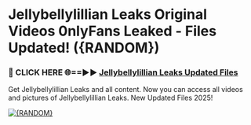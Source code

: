 # Jellybellylillian Leaks Original Videos 0nlyFans Leaked - Files Updated! ({RANDOM})

<h3>🔴 CLICK HERE 🌐==►► <a href="https://betterlinks.top/A2PfLJ" rel="nofollow">Jellybellylillian Leaks Updated Files</a></h3>

Get Jellybellylillian Leaks and all content. Now you can access all videos and pictures of Jellybellylillian Leaks. New Updated Files 2025!

[![{RANDOM}](https://i.imgur.com/ppqm5kG.gif)](https://betterlinks.top/A2PfLJ)